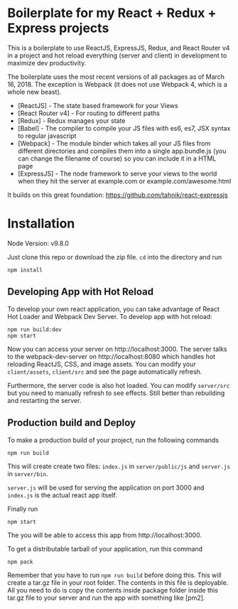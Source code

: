 # Boilerplate for my React + Redux + Express projects

This is a boilerplate to use ReactJS, ExpressJS, Redux, and React Router v4 in a project and hot reload everything (server and client) in development to maximize dev productivity.

The boilerplate uses the most recent versions of all packages as of March 16, 2018. The exception is Webpack (it does not use Webpack 4, which is a whole new beast).

- [ReactJS] - The state based framework for your Views
- [React Router v4] - For routing to different paths
- [Redux] - Redux manages your state
- [Babel] - The compiler to compile your JS files with es6, es7, JSX syntax to regular javascript
- [Webpack] - The module binder which takes all your JS files from different directories and compiles them into a single app.bundle.js (you can change the filename of course) so you can include it in a HTML page
- [ExpressJS] - The node framework to serve your views to the world when they hit the server at example.com or example.com/awesome.html

It builds on this great foundation: https://github.com/tahnik/react-expressjs

# Installation

Node Version: v9.8.0

Just clone this repo or download the zip file. `cd` into the directory and run

    npm install

## Developing App with Hot Reload

To develop your own react application, you can take advantage of React Hot Loader and Webpack Dev Server. To develop app with hot reload:

    npm run build:dev
    npm start

Now you can access your server on http://localhost:3000. The server talks to the webpack-dev-server on http://localhost:8080 which handles hot reloading ReactJS, CSS, and image assets. You can modify your `client/assets`, `client/src` and see the page automatically refresh. 

Furthermore, the server code is also hot loaded. You can modify `server/src` but you need to manually refresh to see effects. Still better than rebuilding and restarting the server.

## Production build and Deploy

To make a production build of your project, run the following commands

    npm run build
  
This will create create two files: `index.js` in `server/public/js` and `server.js` in `server/bin`.

`server.js` will be used for serving the application on port 3000 and `index.js` is the actual react app itself.

Finally run

    npm start

The you will be able to access this app from http://localhost:3000.

To get a distributable tarball of your application, run this command

    npm pack

Remember that you have to run `npm run build` before doing this. This will create a tar.gz file in your root folder. The contents in this file is deployable. All you need to do is copy the contents inside package folder inside this tar.gz file to your server and run the app with something like [pm2].
